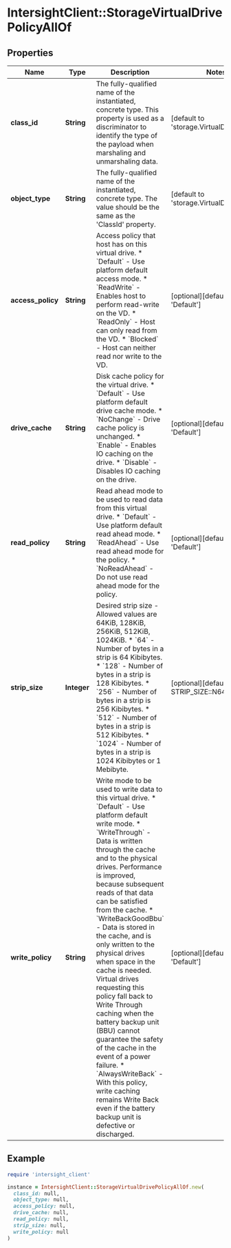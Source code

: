 # IntersightClient::StorageVirtualDrivePolicyAllOf

## Properties

| Name | Type | Description | Notes |
| ---- | ---- | ----------- | ----- |
| **class_id** | **String** | The fully-qualified name of the instantiated, concrete type. This property is used as a discriminator to identify the type of the payload when marshaling and unmarshaling data. | [default to &#39;storage.VirtualDrivePolicy&#39;] |
| **object_type** | **String** | The fully-qualified name of the instantiated, concrete type. The value should be the same as the &#39;ClassId&#39; property. | [default to &#39;storage.VirtualDrivePolicy&#39;] |
| **access_policy** | **String** | Access policy that host has on this virtual drive. * &#x60;Default&#x60; - Use platform default access mode. * &#x60;ReadWrite&#x60; - Enables host to perform read-write on the VD. * &#x60;ReadOnly&#x60; - Host can only read from the VD. * &#x60;Blocked&#x60; - Host can neither read nor write to the VD. | [optional][default to &#39;Default&#39;] |
| **drive_cache** | **String** | Disk cache policy for the virtual drive. * &#x60;Default&#x60; - Use platform default drive cache mode. * &#x60;NoChange&#x60; - Drive cache policy is unchanged. * &#x60;Enable&#x60; - Enables IO caching on the drive. * &#x60;Disable&#x60; - Disables IO caching on the drive. | [optional][default to &#39;Default&#39;] |
| **read_policy** | **String** | Read ahead mode to be used to read data from this virtual drive. * &#x60;Default&#x60; - Use platform default read ahead mode. * &#x60;ReadAhead&#x60; - Use read ahead mode for the policy. * &#x60;NoReadAhead&#x60; - Do not use read ahead mode for the policy. | [optional][default to &#39;Default&#39;] |
| **strip_size** | **Integer** | Desired strip size - Allowed values are 64KiB, 128KiB, 256KiB, 512KiB, 1024KiB. * &#x60;64&#x60; - Number of bytes in a strip is 64 Kibibytes. * &#x60;128&#x60; - Number of bytes in a strip is 128 Kibibytes. * &#x60;256&#x60; - Number of bytes in a strip is 256 Kibibytes. * &#x60;512&#x60; - Number of bytes in a strip is 512 Kibibytes. * &#x60;1024&#x60; - Number of bytes in a strip is 1024 Kibibytes or 1 Mebibyte. | [optional][default to STRIP_SIZE::N64] |
| **write_policy** | **String** | Write mode to be used to write data to this virtual drive. * &#x60;Default&#x60; - Use platform default write mode. * &#x60;WriteThrough&#x60; - Data is written through the cache and to the physical drives. Performance is improved, because subsequent reads of that data can be satisfied from the cache. * &#x60;WriteBackGoodBbu&#x60; - Data is stored in the cache, and is only written to the physical drives when space in the cache is needed. Virtual drives requesting this policy fall back to Write Through caching when the battery backup unit (BBU) cannot guarantee the safety of the cache in the event of a power failure. * &#x60;AlwaysWriteBack&#x60; - With this policy, write caching remains Write Back even if the battery backup unit is defective or discharged. | [optional][default to &#39;Default&#39;] |

## Example

```ruby
require 'intersight_client'

instance = IntersightClient::StorageVirtualDrivePolicyAllOf.new(
  class_id: null,
  object_type: null,
  access_policy: null,
  drive_cache: null,
  read_policy: null,
  strip_size: null,
  write_policy: null
)
```

